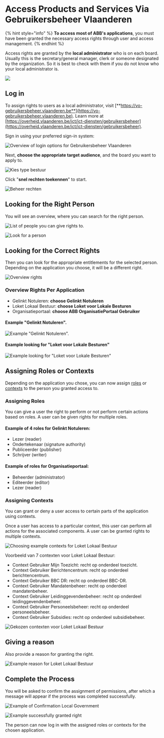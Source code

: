 # Access Products and Services Via Gebruikersbeheer Vlaanderen

{% hint style="info" %}
**To access most of ABB's applications**, you must have been granted the necessary access rights through user and access management.
{% endhint %}

Access rights are granted by the **local administrator** who is on each board. Usually this is the secretary/general manager, clerk or someone designated by the organization. So it is best to check with them if you do not know who your local administrator is.

![](../.gitbook/assets/gebruikersbeheer-vlaanderen.png)

## **Log in**

To assign rights to users as a local administrator, visit [**https://vo-gebruikersbeheer.vlaanderen.be**](https://vo-gebruikersbeheer.vlaanderen.be). Learn more at [https://overheid.vlaanderen.be/ict/ict-diensten/gebruikersbeheer](https://overheid.vlaanderen.be/ict/ict-diensten/gebruikersbeheer).

Sign in using your preferred sign-in system:

![Overview of login options for Gebruikersbeheer Vlaanderen](../.gitbook/assets/gebruikersbeheer-0-login.png)

Next, **choose the appropriate target audience**, and the board you want to apply to.

![Kies type bestuur](../.gitbook/assets/2-gebruikersbeheer-1-2b2-type-2bbestuur.png)

Click "**snel rechten toekennen**" to start.

![Beheer rechten](../.gitbook/assets/3-gebruikersbeheer-4-rechten.png)

## Looking for the Right Person

You will see an overview, where you can search for the right person.

![List of people you can give rights to.](../.gitbook/assets/4-gebruikersbeheer-5-overzicht-personen.png)

![Look for a person](../.gitbook/assets/5-gebruikersbeheer-6-zoeken-b.png)

## Looking for the Correct Rights

Then you can look for the appropriate entitlements for the selected person. Depending on the application you choose, it will be a different right.

![Overview rights](../.gitbook/assets/6-gebruikersbeheer-7-overzicht-rechten%20%281%29.png)

### Overview Rights Per Application

* Gelinkt Notuleren: **choose Gelinkt Notuleren**
* Loket Lokaal Bestuur: **choose Loket voor Lokale Besturen**
* Organisatieportaal: **choose ABB OrganisatiePortaal Gebruiker**

#### Example "Gelinkt Notuleren".

![Example &quot;Gelinkt Notuleren&quot;.](../.gitbook/assets/6-gebruikersbeheer-7-overzicht-rechten.png)

#### Example looking for "Loket voor Lokale Besturen"

![Example looking for &quot;Loket voor Lokale Besturen&quot;](../.gitbook/assets/6-gebruikersbeheer-8-zoeken-rechten-b.png)

## Assigning Roles or Contexts

Depending on the application you chose, you can now assign [roles](access-products-and-services-via-gebruikersbeheer-vlaanderen.md#assigning-roles) or [contexts](access-products-and-services-via-gebruikersbeheer-vlaanderen.md#assigning-contexts) to the person you granted access to.

### Assigning Roles

You can give a user the right to perform or not perform certain actions based on roles. A user can be given rights for multiple roles.

#### Example of 4 roles for Gelinkt Notuleren:

* Lezer \(reader\)
* Ondertekenaar \(signature authority\)
* Publiceerder \(publisher\)
* Schrijver \(writer\)

#### Example of roles for Organisatieportaal:

* Beheerder \(administrator\)
* Editeerder \(editor\)
* Lezer \(reader\)

### Assigning Contexts

You can grant or deny a user access to certain parts of the application using contexts.

Once a user has access to a particular context, this user can perform all actions for the associated components. A user can be granted rights to multiple contexts.

![Choosing example contexts for Loket Lokaal Bestuur](../.gitbook/assets/7-gebruikersbeheer-10-uitgeklapt.png)

Voorbeeld van 7 contexten voor Loket Lokaal Bestuur:

* Context Gebruiker Mijn Toezicht: recht op onderdeel toezicht.
* Context Gebruiker Berichtencentrum: recht op onderdeel berichtencentrum.
* Context Gebruiker BBC DR: recht op onderdeel BBC-DR.
* Context Gebruiker Mandatenbeheer: recht op onderdeel mandatenbeheer.
* Context Gebruiker Leidinggevendenbeheer: recht op onderdeel leidinggevendenbeheer.
* Context Gebruiker Personeelsbeheer: recht op onderdeel personeelsbeheer.
* Context Gebruiker Subsidies: recht op onderdeel subsidiebeheer.

![Gekozen contexten voor Loket Lokaal Bestuur](../.gitbook/assets/8-2-gebruikersbeheer-11-2-contexten-b.png)

## Giving a reason

Also provide a reason for granting the right.

![Example reason for Loket Lokaal Bestuur](../.gitbook/assets/9-gebruikersbeheer-12-reden.png)

## Complete the Process

You will be asked to confirm the assignment of permissions, after which a message will appear if the process was completed successfully.

![Example of Confirmation Local Government](../.gitbook/assets/10-gebruikersbeheer-13-confirm.png)

![Example successfully granted right](../.gitbook/assets/12-gebruikersbeheer-14-success.png)

The person can now log in with the assigned roles or contexts for the chosen application.


